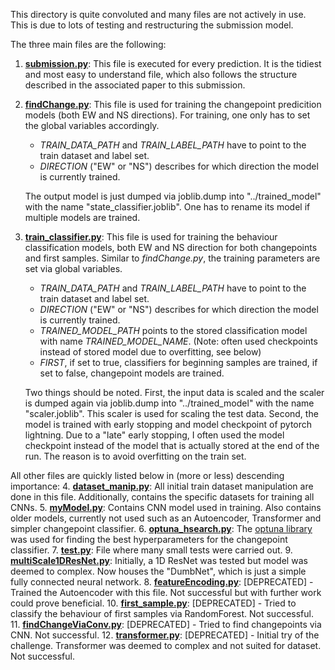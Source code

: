 This directory is quite convoluted and many files are not actively in use. This is due to lots of testing and 
restructuring the submission model.

The three main files are the following:
1. [**submission.py**](./submission.py): This file is executed for every prediction. It is the tidiest and most easy to understand file, which
also follows the structure described in the associated paper to this submission.
2. [**findChange.py**](./findChange.py): This file is used for training the changepoint predicition models (both EW and NS directions).
For training, one only has to set the global variables accordingly. 
   * _TRAIN_DATA_PATH_ and _TRAIN_LABEL_PATH_ have to point
   to the train dataset and label set. 
   * _DIRECTION_ ("EW" or "NS") describes for which direction the model is currently trained. 

    The output model is just dumped via joblib.dump into "../trained_model" with the name "state_classifier.joblib". One has 
   to rename its model if multiple models are trained.
3. [**train_classifier.py**](./train_classifier.py): This file is used for training the behaviour classification models, both EW and NS direction 
for both changepoints and first samples. Similar to _findChange.py_, the training parameters are set via global variables. 
   * _TRAIN_DATA_PATH_ and _TRAIN_LABEL_PATH_ have to point
   to the train dataset and label set. 
   * _DIRECTION_ ("EW" or "NS") describes for which direction the model is currently trained. 
   * _TRAINED_MODEL_PATH_ points to the stored classification model with name _TRAINED_MODEL_NAME_. (Note: often used
checkpoints instead of stored model due to overfitting, see below)
   * _FIRST_, if set to true, classifiers for beginning samples are trained, if set to false, changepoint models are trained.

    Two things should be noted. First, the input data is scaled and the scaler is dumped again via joblib.dump into
"../trained_model" with the name "scaler.joblib". This scaler is used for scaling the test data. Second, the model is
trained with early stopping and model checkpoint of pytorch lightning. Due to a "late" early stopping, I often used the 
model checkpoint instead of the model that is actually stored at the end of the run. The reason is to avoid overfitting
on the train set. 

All other files are quickly listed below in (more or less) descending importance:
4. [**dataset_manip.py**](./dataset_manip.py): All initial train dataset manipulation are done in this file. Additionally, contains the 
specific datasets for training all CNNs.
5. [**myModel.py**](./myModel.py): Contains CNN model used in training. Also contains older models, currently not used such as an 
Autoencoder, Transformer and simpler changepoint classifier.
6. [**optuna_hsearch.py**](./optuna_hsearch.py): The [optuna library](https://optuna.org/) was used for finding the best hyperparameters for 
the changepoint classifier. 
7. [**test.py**](./test.py): File where many small tests were carried out.
9. [**multiScale1DResNet.py**](./multiScale1DResNet.py): Initially, a 1D ResNet was tested but model was deemed to complex. Now houses the "DumbNet",
which is just a simple fully connected neural network.
8. [**featureEncoding.py**](./featureEncoding.py): [DEPRECATED] - Trained the Autoencoder with this file. Not successful but with further work
could prove beneficial. 
10. [**first_sample.py**](./first_sample.py): [DEPRECATED] - Tried to classify the behaviour of first samples via RandomForest. Not successful.
11. [**findChangeViaConv.py**](./findChangeViaConv.py): [DEPRECATED] - Tried to find changepoints via CNN. Not successful. 
12. [**transformer.py**](./transformer.py): [DEPRECATED] - Initial try of the challenge. Transformer was deemed to complex and not suited for 
dataset. Not successful. 
